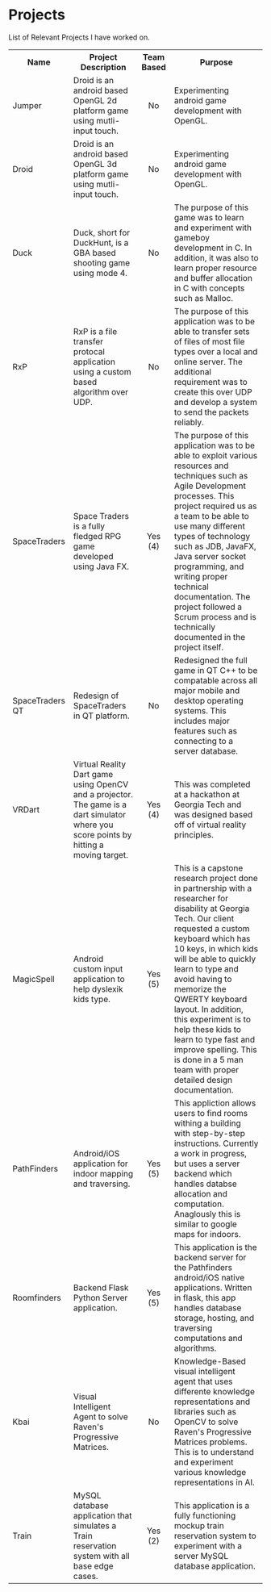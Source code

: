 # Projects
List of Relevant Projects I have worked on.
<body>
  <table style="width:100%">
    <tr>
      <th>Name</th>
      <th>Project Description</th>
      <th>Team Based</th>
      <th>Purpose</th>
    </tr>
    <tr>
      <td>Jumper</td>
      <td>Droid is an android based OpenGL 2d platform game using mutli-input touch.</td>
      <td align="center"> No </td>
      <td>Experimenting android game development with OpenGL.</td>
    </tr>
    <tr>
      <td>Droid</td>
      <td>Droid is an android based OpenGL 3d platform game using mutli-input touch.</td>
      <td align="center"> No </td>
      <td>Experimenting android game development with OpenGL.</td>
    </tr>
    <tr>
      <td>Duck</td>
      <td>Duck, short for DuckHunt, is a GBA based shooting game using mode 4.</td>
      <td align="center"> No </td>
      <td>The purpose of this game was to learn and experiment with gameboy development in C.
          In addition, it was also to learn proper resource and buffer allocation in C with concepts
          such as Malloc.</td>
    </tr>
    <tr>
      <td>RxP</td>
      <td>RxP is a file transfer protocal application using a custom based algorithm over UDP.</td>
      <td align="center"> No </td>
      <td>The purpose of this application was to be able to transfer sets of files of most file types
          over a local and online server. The additional requirement was to create this over UDP and
          develop a system to send the packets reliably.</td>
    </tr>
    <tr>
      <td>SpaceTraders</td>
      <td>Space Traders is a fully fledged RPG game developed using Java FX.</td>
      <td align="center"> Yes (4) </td>
      <td>The purpose of this application was to be able to exploit various resources and techniques
          such as Agile Development processes. This project required us as a team to be able to use many
          different types of technology such as JDB, JavaFX, Java server socket programming, and writing
          proper technical documentation. The project followed a Scrum process and is technically documented
          in the project itself.</td>
    </tr>
    <tr>
      <td>SpaceTraders QT</td>
      <td>Redesign of SpaceTraders in QT platform.</td>
      <td align="center"> No </td>
      <td>Redesigned the full game in QT C++ to be compatable across all major mobile and desktop operating systems.
          This includes major features such as connecting to a server database.</td>
    </tr>
    <tr>
      <td>VRDart</td>
      <td>Virtual Reality Dart game using OpenCV and a projector. The game is a dart simulator where you score
          points by hitting a moving target.</td>
      <td align="center"> Yes (4) </td>
      <td>This was completed at a hackathon at Georgia Tech and was designed based off of virtual reality principles.</td>
    </tr>
    <tr>
      <td>MagicSpell</td>
      <td>Android custom input application to help dyslexik kids type.</td>
      <td align="center"> Yes (5) </td>
      <td>This is a capstone research project done in partnership with a researcher for disability at Georgia Tech.
          Our client requested a custom keyboard which has 10 keys, in which kids will be able to quickly learn to type
          and avoid having to memorize the QWERTY keyboard layout. In addition, this experiment is to help these kids to
          learn to type fast and improve spelling. This is done in a 5 man team with proper detailed design documentation.</td>
    </tr>
    <tr>
      <td>PathFinders</td>
      <td>Android/iOS application for indoor mapping and traversing.</td>
      <td align="center"> Yes (5) </td>
      <td>This appliction allows users to find rooms withing a building with step-by-step instructions. 
          Currently a work in progress, but uses a server backend which handles databse allocation and computation.
          Anaglously this is similar to google maps for indoors.</td>
    </tr>
    <tr>
      <td>Roomfinders</td>
      <td>Backend Flask Python Server application.</td>
      <td align="center"> Yes (5) </td>
      <td>This application is the backend server for the Pathfinders android/iOS native applications.
          Written in flask, this app handles database storage, hosting, and traversing computations and algorithms.</td>
    </tr>
    <tr>
      <td>Kbai</td>
      <td>Visual Intelligent Agent to solve Raven's Progressive Matrices.</td>
      <td align="center"> No </td>
      <td>Knowledge-Based visual intelligent agent that uses differente knowledge representations
          and libraries such as OpenCV to solve Raven's Progressive Matrices problems. This is to
          understand and experiment various knowledge representations in AI.</td>
    </tr>
    <tr>
      <td>Train</td>
      <td>MySQL database application that simulates a Train reservation system with all base edge cases.</td>
      <td align="center"> Yes (2) </td>
      <td>This application is a fully functioning mockup train reservation system to experiment with a server
          MySQL database application.</td>
    </tr>
  </table>
